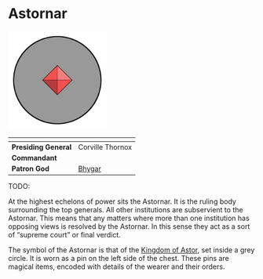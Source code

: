 # Astornar

<img src="../../../../images/organisations/astornar.png" height="200" />

| []() | |
| --- | --- |
| **Presiding General** | Corville Thornox |
| **Commandant** | |
| **Patron God** | [Bhygar](../../../gods/gods/bhygar.md) |

TODO:

At the highest echelons of power sits the Astornar. It is the ruling body surrounding the top generals. All other institutions are subservient to the Astornar. This means that any matters where more than one institution has opposing views is resolved by the Astornar. In this sense they act as a sort of “supreme court” or final verdict.

The symbol of the Astornar is that of the [Kingdom of Astor](../README.md), set inside a grey circle. It is worn as a pin on the left side of the chest. These pins are magical items, encoded with details of the wearer and their orders.

